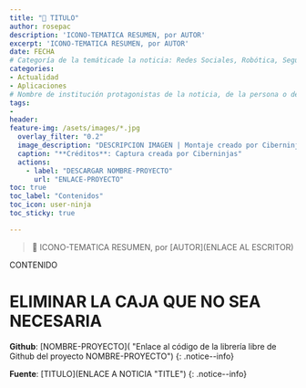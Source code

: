 ```yaml
---
title: "📱 TITULO"
author: rosepac
description: 'ICONO-TEMATICA RESUMEN, por AUTOR'
excerpt: 'ICONO-TEMATICA RESUMEN, por AUTOR'
date: FECHA
# Categoría de la temáticade la noticia: Redes Sociales, Robótica, Seguridad Informática, Software, SDK Multiplataforma, Educación, Genética
categories:
- Actualidad
- Aplicaciones
# Nombre de institución protagonistas de la noticia, de la persona o del software, sistema o SDK.
tags:
- 
header:
feature-img: /asets/images/*.jpg
  overlay_filter: "0.2"
  image_description: "DESCRIPCION IMAGEN | Montaje creado por Ciberninjas"
  caption: "**Créditos**: Captura creada por Ciberninjas"
  actions:
    - label: "DESCARGAR NOMBRE-PROYECTO"
      url: "ENLACE-PROYECTO"
toc: true
toc_label: "Contenidos"
toc_icon: user-ninja
toc_sticky: true

---
```

> 📰 ICONO-TEMATICA RESUMEN, por [AUTOR](ENLACE AL ESCRITOR)

CONTENIDO

# ELIMINAR LA CAJA QUE NO SEA NECESARIA
**Github**: [NOMBRE-PROYECTO]( "Enlace al código de la librería libre de Github del proyecto NOMBRE-PROYECTO")
{: .notice--info}

**Fuente**: [TITULO](ENLACE A NOTICIA "TITLE")
{: .notice--info}